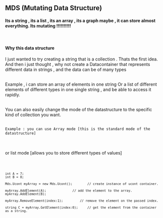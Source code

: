 <h2>
	MDS (Mutating Data Structure)
</h2>
<h4>
	Its a string , its a list , its an array , its a graph maybe , it can store almost 
	everything. Its mutating !!!!!!!!!!	<insert pixar studio screams>
</h4>
<br>
<h4>
	Why this data structure
</h4>
<p>
	I just wanted to try creating a string that is a collection . Thats the first idea. 
	And then i just thought , why not create a Datacontainer that represents different data in
	 strings , and the data can be of many types 
</p>
<br>
	Example , i can store an array of elements in one string 
	Or a list of different elements of different types in one single string , and be able to access it rapidly. 	
<br>
<br>
<p>
	You can also easily change the mode of the datastructure to the specific kind of collection you want.
<br>
<br>

	Example : you can use Array mode [this is the standard mode of the datastructure] 
<br>
<br>
	or list mode [allows you to store different types of values]
<br>
</p>

<code>

	int A = 7;
	int B = 8;

	Mds.Ucont myArray = new Mds.Ucont();		// create instance of ucont container.

	myArray.AddElement(A);				// add the element to the array.
	myArray.AddElement(B);

	myArray.RemoveElement(index:1);			// remove the element on the passed index.

	string C = myArray.GetElement(index:0);		// get the element from the container as a string.
	
</code>
